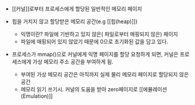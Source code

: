 -  [[커널]]로부터 프로세스에게 할당된 일반적인 메모리 페이지
- 힙을 거치지 않고 할당받은 메모리 공간(e.g [[힙(heap)]])
    - 익명이란? 파일에 기반하고 있지 않은( 파일로부터 매핑되지 않은) 페이지
    - 파일에 매핑되어 있지 않았기 때문에 0으로 초기화된 값을 담고 있다.  
        
- 프로세스가 mmap()으로 커널에게 익명 페이지를 할당 요청하게 되면, 커널은 프로세스에게 가상 메모리 주소 공간을 부여하게 됨.
    - 부여된 가상 메모리 공간은 아직까지 실제 물리 메모리 페이지로 할당되지 않은 공간
    - 메모리 읽기 쓰기시. 커널의 도움을 받아 zero페이지로 [[에뮬레이션 (Emulation)]]